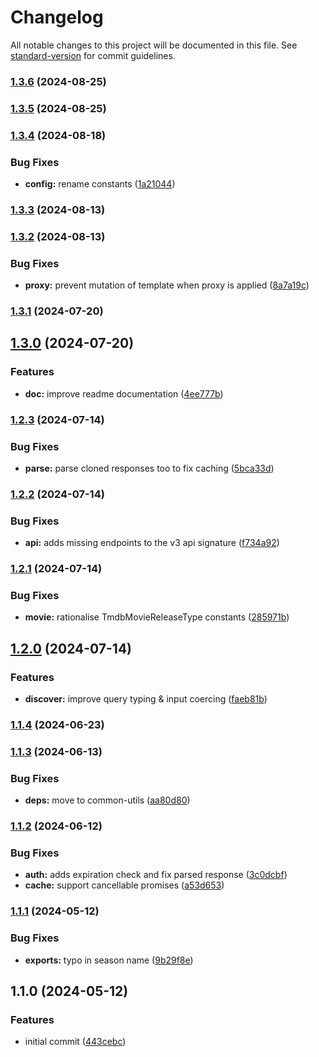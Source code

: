 # Changelog

All notable changes to this project will be documented in this file. See [standard-version](https://github.com/conventional-changelog/standard-version) for commit guidelines.

### [1.3.6](https://github.com/dvcol/tmdb-http-client/compare/v1.3.5...v1.3.6) (2024-08-25)

### [1.3.5](https://github.com/dvcol/tmdb-http-client/compare/v1.3.4...v1.3.5) (2024-08-25)

### [1.3.4](https://github.com/dvcol/tmdb-http-client/compare/v1.3.3...v1.3.4) (2024-08-18)


### Bug Fixes

* **config:** rename constants ([1a21044](https://github.com/dvcol/tmdb-http-client/commit/1a21044613f7700d020db44aa9f8d912a8c09d2b))

### [1.3.3](https://github.com/dvcol/tmdb-http-client/compare/v1.3.2...v1.3.3) (2024-08-13)

### [1.3.2](https://github.com/dvcol/tmdb-http-client/compare/v1.3.1...v1.3.2) (2024-08-13)


### Bug Fixes

* **proxy:** prevent mutation of template when proxy is applied ([8a7a19c](https://github.com/dvcol/tmdb-http-client/commit/8a7a19cd4b10dfb08c7df2a4e3dfdfc452f302b3))

### [1.3.1](https://github.com/dvcol/tmdb-http-client/compare/v1.3.0...v1.3.1) (2024-07-20)

## [1.3.0](https://github.com/dvcol/tmdb-http-client/compare/v1.2.3...v1.3.0) (2024-07-20)


### Features

* **doc:** improve readme documentation ([4ee777b](https://github.com/dvcol/tmdb-http-client/commit/4ee777b9ed42ddd8e06d9b08df40dd31e7760787))

### [1.2.3](https://github.com/dvcol/tmdb-http-client/compare/v1.2.2...v1.2.3) (2024-07-14)


### Bug Fixes

* **parse:** parse cloned responses too to fix caching ([5bca33d](https://github.com/dvcol/tmdb-http-client/commit/5bca33ddfe43a61a50cad9f67ca6ee27115ccc60))

### [1.2.2](https://github.com/dvcol/tmdb-http-client/compare/v1.2.1...v1.2.2) (2024-07-14)


### Bug Fixes

* **api:** adds missing endpoints to the v3 api signature ([f734a92](https://github.com/dvcol/tmdb-http-client/commit/f734a9224a18c4f54716609d6925cd701417f1ac))

### [1.2.1](https://github.com/dvcol/tmdb-http-client/compare/v1.2.0...v1.2.1) (2024-07-14)


### Bug Fixes

* **movie:** rationalise TmdbMovieReleaseType constants ([285971b](https://github.com/dvcol/tmdb-http-client/commit/285971bc6475a5153fb32e42f71da6f991ab8048))

## [1.2.0](https://github.com/dvcol/tmdb-http-client/compare/v1.1.4...v1.2.0) (2024-07-14)


### Features

* **discover:** improve query typing & input coercing ([faeb81b](https://github.com/dvcol/tmdb-http-client/commit/faeb81bda3dabc18b55e670eb7555d26d9531572))

### [1.1.4](https://github.com/dvcol/tmdb-http-client/compare/v1.1.3...v1.1.4) (2024-06-23)

### [1.1.3](https://github.com/dvcol/tmdb-http-client/compare/v1.1.2...v1.1.3) (2024-06-13)


### Bug Fixes

* **deps:** move to common-utils ([aa80d80](https://github.com/dvcol/tmdb-http-client/commit/aa80d80c7fdbc0d245ecc0240ee882c81f394e44))

### [1.1.2](https://github.com/dvcol/tmdb-http-client/compare/v1.1.1...v1.1.2) (2024-06-12)


### Bug Fixes

* **auth:** adds expiration check and fix parsed response ([3c0dcbf](https://github.com/dvcol/tmdb-http-client/commit/3c0dcbf9e6fbdbbd38630fb2ab35f09bd3d2479c))
* **cache:** support cancellable promises ([a53d653](https://github.com/dvcol/tmdb-http-client/commit/a53d65320cda00cec38272367e90c0af8aa75c76))

### [1.1.1](https://github.com/dvcol/tmdb-http-client/compare/v1.1.0...v1.1.1) (2024-05-12)


### Bug Fixes

* **exports:** typo in season name ([9b29f8e](https://github.com/dvcol/tmdb-http-client/commit/9b29f8eb9d2fca39a1969ee696c86921d54e2654))

## 1.1.0 (2024-05-12)


### Features

* initial commit ([443cebc](https://github.com/dvcol/tmdb-http-client/commit/443cebc3beb8fae66980ad6de3e3ba1594dd9da6))
